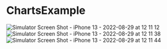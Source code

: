 # ChartsExample
![Simulator Screen Shot - iPhone 13 - 2022-08-29 at 12 11 12](https://user-images.githubusercontent.com/12187324/187261979-dffe0378-f8b4-4886-bef6-065e12aefb6b.png)
![Simulator Screen Shot - iPhone 13 - 2022-08-29 at 12 11 38](https://user-images.githubusercontent.com/12187324/187261989-6245e39f-b4cd-410e-91da-a451195c564a.png)
![Simulator Screen Shot - iPhone 13 - 2022-08-29 at 12 11 44](https://user-images.githubusercontent.com/12187324/187261996-0ad9b598-0ee3-484b-9493-5de8c9a8f6e0.png)
